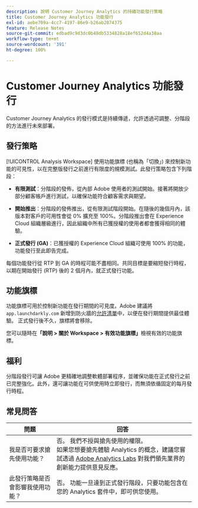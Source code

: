 ```yaml
---
description: 說明 Customer Journey Analytics 的持續功能發行策略
title: Customer Journey Analytics 功能發行
exl-id: aebe709a-4cc7-4197-86e9-b26ab2874375
feature: Release Notes
source-git-commit: edbad9c9d3dc0b48db5334828a18ef652d4a38aa
workflow-type: tm+mt
source-wordcount: '391'
ht-degree: 100%

---
```


# Customer Journey Analytics 功能發行

Customer Journey Analytics 的發行模式是持續傳遞，允許透過可調整、分階段的方法進行未來部署。

## 發行策略

[!UICONTROL Analysis Workspace] 使用功能旗標 (也稱為「切換」) 來控制新功能的可見性，以在完整版發行之前進行有限度的規模測試。此發行策略包含下列階段：

* **有限測試**：分階段的發佈，從內部 Adobe 使用者的測試開始。接著將開放少部分顧客帳戶進行測試，以確保功能符合顧客需求與期望。

* **開始推出**：分階段的發佈推出，從有限測試階段開始。在隨後的幾個月內，該版本對客戶的可用性會從 0% 擴充至 100%。分階段推出會在 Experience Cloud 組織層級進行，因此組織中所有已獲授權的使用者都會獲得相同的體驗。

* **正式發行 (GA)**：已獲授權的 Experience Cloud 組織可使用 100% 的功能，功能發行至此即告完成。

每個功能發行從 RTP 到 GA 的時程可能不盡相同。共同目標是要縮短發行時程，以期在開始發行 (RTP) 後的 2 個月內，就正式發行功能。

## 功能旗標

功能旗標可用於控制新功能在發行期間的可見度。Adobe 建議將 `app.launchdarkly.com` 新增到防火牆的[允許清單](https://experienceleague.adobe.com/docs/analytics/technotes/ip-addresses.html?lang=zh-Hant)中，以便在發行期間提供最佳體驗。 正式發行後不久，旗標將會移除。

您可以隨時在&#x200B;**「說明 > 關於 Workspace > 有效功能旗標」**&#x200B;檢視有效的功能旗標。

## 福利

分階段發行可讓 Adobe 更精確地調整軟體部署程序，並確保功能在正式發行之前已完整強化。此外，還可讓功能在可供使用時立即發行，而無須依循固定的每月發行時程。

## 常見問答

| 問題 | 回答 |
| --- | --- |
| 我是否可要求搶先使用功能？ | 否。 我們不授與搶先使用的權限。<br>如果您想要搶先體驗 Analytics 的概念，建議您嘗試透過 [Adobe Analytics Labs](https://experienceleague.adobe.com/docs/analytics/analyze/labs.html?lang=zh-Hant) 對我們領先業界的創新能力提供意見反應。 |
| 此發行策略是否會影響我使用功能？ | 否。 功能一旦達到正式發行階段，只要功能包含在您的 Analytics 套件中，即可供您使用。 |
